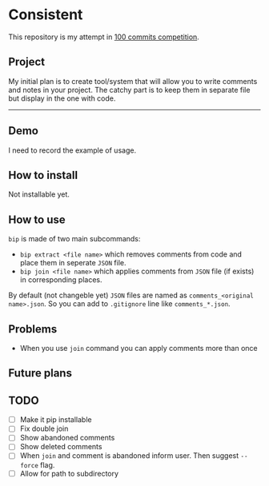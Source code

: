 # Consistent

This repository is my attempt in [100 commits competition](https://100commitow.pl/).

## Project

My initial plan is to create tool/system that will allow you to write comments and notes in your project.
The catchy part is to keep them in separate file but display in the one with code.

---

## Demo

I need to record the example of usage.

## How to install

Not installable yet.

## How to use

`bip` is made of two main subcommands:

- `bip extract <file name>` which removes comments from code and place them in seperate `JSON` file.
- `bip join <file name>` which applies comments from `JSON` file (if exists) in corresponding places.

By default (not changeble yet) `JSON` files are named as `comments_<original name>.json`.
So you can add to `.gitignore` line like `comments_*.json`.

## Problems

- When you use `join` command you can apply comments more than once

## Future plans

## TODO

- [ ] Make it pip installable
- [ ] Fix double join
- [ ] Show abandoned comments
- [ ] Show deleted comments
- [ ] When `join` and comment is abandoned inform user. Then suggest `--force` flag.
- [ ] Allow for path to subdirectory
